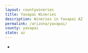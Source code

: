 ```yaml
---
layout: countywineries
title: Yavapai Wineries
description: Wineries in Yavapai AZ
permalink: /arizona/yavapai/
county: yavapai
state: az
---
```

-

